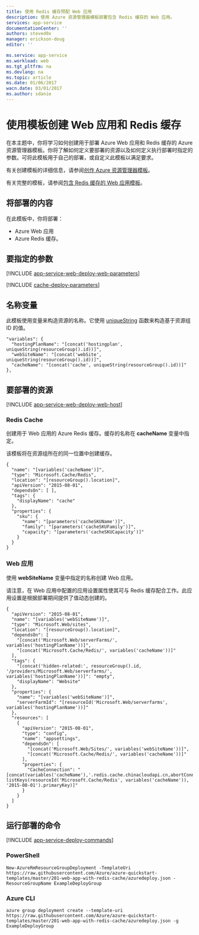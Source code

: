 ```yaml
---
title: 使用 Redis 缓存预配 Web 应用
description: 使用 Azure 资源管理器模板部署包含 Redis 缓存的 Web 应用。
services: app-service
documentationCenter: ''
authors: steved0x
manager: erickson-doug
editor: ''

ms.service: app-service
ms.workload: web
ms.tgt_pltfrm: na
ms.devlang: na
ms.topic: article
ms.date: 01/06/2017
wacn.date: 03/01/2017
ms.author: sdanie
---
```


# 使用模板创建 Web 应用和 Redis 缓存

在本主题中，你将学习如何创建用于部署 Azure Web 应用和 Redis 缓存的 Azure 资源管理器模板。你将了解如何定义要部署的资源以及如何定义执行部署时指定的参数。可将此模板用于自己的部署，或自定义此模板以满足要求。

有关创建模板的详细信息，请参阅[创作 Azure 资源管理器模板](../azure-resource-manager/resource-group-authoring-templates.md)。

有关完整的模板，请参阅[包含 Redis 缓存的 Web 应用模板](https://github.com/Azure/azure-quickstart-templates/blob/master/201-web-app-with-redis-cache/azuredeploy.json)。

## 将部署的内容

在此模板中，你将部署：

- Azure Web 应用
- Azure Redis 缓存。

## 要指定的参数

[!INCLUDE [app-service-web-deploy-web-parameters](../../includes/app-service-web-deploy-web-parameters.md)]

[!INCLUDE [cache-deploy-parameters](../../includes/cache-deploy-parameters.md)]

## 名称变量

此模板使用变量来构造资源的名称。它使用 [uniqueString](../azure-resource-manager/resource-group-template-functions.md#uniquestring) 函数来构造基于资源组 ID 的值。

```
"variables": {
  "hostingPlanName": "[concat('hostingplan', uniqueString(resourceGroup().id))]",
  "webSiteName": "[concat('webSite', uniqueString(resourceGroup().id))]",
  "cacheName": "[concat('cache', uniqueString(resourceGroup().id))]"
},
```

## 要部署的资源

[!INCLUDE [app-service-web-deploy-web-host](../../includes/app-service-web-deploy-web-host.md)]

### Redis Cache

创建用于 Web 应用的 Azure Redis 缓存。缓存的名称在 **cacheName** 变量中指定。

该模板将在资源组所在的同一位置中创建缓存。

```
{
  "name": "[variables('cacheName')]",
  "type": "Microsoft.Cache/Redis",
  "location": "[resourceGroup().location]",
  "apiVersion": "2015-08-01",
  "dependsOn": [ ],
  "tags": {
    "displayName": "cache"
  },
  "properties": {
    "sku": {
      "name": "[parameters('cacheSKUName')]",
      "family": "[parameters('cacheSKUFamily')]",
      "capacity": "[parameters('cacheSKUCapacity')]"
    }
  }
}
```

### Web 应用

使用 **webSiteName** 变量中指定的名称创建 Web 应用。

请注意，在 Web 应用中配置的应用设置属性使其可与 Redis 缓存配合工作。此应用设置是根据部署期间提供了值动态创建的。

```
{
  "apiVersion": "2015-08-01",
  "name": "[variables('webSiteName')]",
  "type": "Microsoft.Web/sites",
  "location": "[resourceGroup().location]",
  "dependsOn": [
    "[concat('Microsoft.Web/serverFarms/', variables('hostingPlanName'))]",
    "[concat('Microsoft.Cache/Redis/', variables('cacheName'))]"
  ],
  "tags": {
    "[concat('hidden-related:', resourceGroup().id, '/providers/Microsoft.Web/serverfarms/', variables('hostingPlanName'))]": "empty",
    "displayName": "Website"
  },
  "properties": {
    "name": "[variables('webSiteName')]",
    "serverFarmId": "[resourceId('Microsoft.Web/serverfarms', variables('hostingPlanName'))]"
  },
  "resources": [
    {
      "apiVersion": "2015-08-01",
      "type": "config",
      "name": "appsettings",
      "dependsOn": [
        "[concat('Microsoft.Web/Sites/', variables('webSiteName'))]",
        "[concat('Microsoft.Cache/Redis/', variables('cacheName'))]"
      ],
      "properties": {
        "CacheConnection": "[concat(variables('cacheName'),'.redis.cache.chinacloudapi.cn,abortConnect=false,ssl=true,password=', listKeys(resourceId('Microsoft.Cache/Redis', variables('cacheName')), '2015-08-01').primaryKey)]"
      }
    }
  ]
}
```

## 运行部署的命令

[!INCLUDE [app-service-deploy-commands](../../includes/app-service-deploy-commands.md)]

### PowerShell

```
New-AzureRmResourceGroupDeployment -TemplateUri https://raw.githubusercontent.com/Azure/azure-quickstart-templates/master/201-web-app-with-redis-cache/azuredeploy.json -ResourceGroupName ExampleDeployGroup
```

### Azure CLI

```
azure group deployment create --template-uri https://raw.githubusercontent.com/Azure/azure-quickstart-templates/master/201-web-app-with-redis-cache/azuredeploy.json -g ExampleDeployGroup
```

<!---HONumber=Mooncake_Quality_Review_0104_2017-->